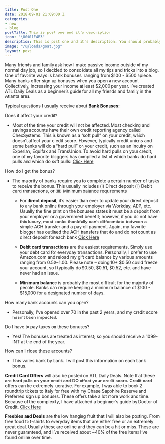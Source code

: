```yaml
---
title: Post One
date: 2018-09-01 21:09:00 Z
categories:
- new
- blog
postTitle: This is post one and it's description
icon: "\U0001F4B3"
description: This is post one and it's description. You should probably delete this.
image: "/uploads/goat.jpg"
layout: post
---
```


Many friends and family ask how I make passive income outside of my normal day job, so I decided to consolidate all my tips and tricks into a blog. One of favorite ways is bank bonuses, ranging from $100 - $500 apiece. Many banks offer sign up bonuses when you open a new account. Collectively, increasing your income at least $2,000 per year. I’ve created ATL Daily Deals as a beginner’s guide for all my friends and family in the Atlanta area.

Typical questions I usually receive about **Bank Bonuses:**

Does it affect your credit?

* Most of the time your credit will not be affected. Most checking and savings accounts have their own credit reporting agency called ChexSystems. This is known as a “soft pull” on your credit, which doesn’t affect your credit score. However, typically credit unions and some banks will do a “hard pull” on your credit, such as an inquiry on Experian, Equifax and TransUnion. To avoid hard pulls on your credit, one of my favorite bloggers has compiled a list of which banks do hard pulls and which do soft pulls: [Click Here](https://www.doctorofcredit.com/bank-accounts/is-opening-a-bank-account-a-soft-or-hard-pull/)

How do I get the bonus?

* The majority of banks require you to complete a certain number of tasks to receive the bonus. This usually includes (i) Direct deposit (ii) Debit card transactions, or (iii) Minimum balance requirements

  * For **direct deposit**, it’s easier than ever to update your direct deposit to any bank online through your employer via Workday, ADP, etc. Usually the fine print on the bonuses states it must be a deposit from your employer or a government benefit; however, if you do not have this luxury, most banks thankfully can’t differentiate between a simple ACH transfer and a payroll payment. Again, my favorite blogger has outlined the ACH transfers that do and do not count as direct deposit for each bank [Click Here](https://www.doctorofcredit.com/knowledge-base/list-methods-banks-count-direct-deposits/)

  * **Debit card transactions** are the easiest requirements. Simply use your debt card for everyday transactions. Personally, I prefer to use Amazon.com and reload my gift card balance by various amounts ranging from $0.50-$1.00. Please note – doing 10\+ $0.50 could freeze your account, so I typically do $0.50, $0.51, $0.52, etc. and have never had an issue.

  * **Minimum balance** is probably the most difficult for the majority of people. Banks can require keeping a minimum balance of $100 - $15,000 for a designated number of days.

How many bank accounts can you open?

* Personally, I’ve opened over 70 in the past 2 years, and my credit score hasn’t been impacted.

Do I have to pay taxes on these bonuses?

* Yes! The bonuses are treated as interest; so you should receive a 1099-INT at the end of the year.

How can I close these accounts?

* This varies bank by bank. I will post this information on each bank bonus.

**Credit Card Offers** will also be posted on ATL Daily Deals. Note that these are hard pulls on your credit and DO affect your credit score. Credit card offers can be extremely lucrative. For example, I was able to book 2 roundtrip tickets to Italy for free with my Chase Sapphire Reserve and Preferred sign up bonuses. These offers take a lot more work and time. Because of the complexity, I have attached a beginner’s guide by Doctor of Credit. [Click Here](https://www.doctorofcredit.com/credit-card-reference-pages/)

**Freebies and Deals** are the low hanging fruit that I will also be posting. From free food to t-shirts to everyday items that are either free or an extremely great deal. Usually these are online and they can be a hit or miss. These are never guaranteed, and I’ve received about \~40% of the free items I’ve found online over time.
